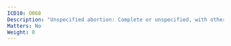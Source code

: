 ```yaml
---
ICD10: O068
Description: "Unspecified abortion: Complete or unspecified, with other and unspecified complications"
Matters: No
Weight: 0
---
```

